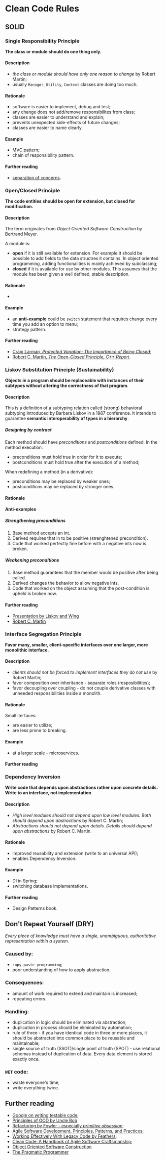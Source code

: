 # Clean Code Rules

## SOLID

### Single Responsibility Principle
**The class or module should do one thing only.** 

#### Description
* *the class or module should have only one reason to change* by Robert Martin;
* usually `Manager`, `Utility`, `Context` classes are doing too much.

#### Rationale
* software is easier to implement, debug and test;
* any change does not add/remove responsibilites from class;
* classes are easier to understand and explain;
* prevents unexpected side-effects of future changes;
* classes are easier to name clearly.

#### Example
* MVC pattern;
* chain of responsibility pattern.

#### Further reading
* [separation of concerns](https://en.wikipedia.org/wiki/Separation_of_concerns).

### 0pen/Closed Principle
**The code entities should be open for extension, but closed for modification.** 

#### Description
The term originates from *Object Oriented Software Construction* by Bertrand Meyer.

A module is:
* **open** if it is still available for extension. For example it should be possible to add fields to  the data structres it contains. In object oriented programming, adding functionalities is mainly achieved by subclassing;
* **closed** if it is available for use by other modules. This assumes that the module has been given a well defined, stable description.

#### Rationale
* 

#### Example
* an **anti-example** could be `switch` statement that requires change every time you add an option to menu;
* strategy pattern.

#### Further reading
* [Craig Larman, *Protected Variation: The Importance of Being Closed*](http://codecourse.sourceforge.net/materials/The-Importance-of-Being-Closed.pdf);
* [Robert C. Martin, *The Open-Closed Principle, C++ Report*](https://drive.google.com/file/d/0BwhCYaYDn8EgN2M5MTkwM2EtNWFkZC00ZTI3LWFjZTUtNTFhZGZiYmUzODc1/view).

### Liskov Substitution Principle (Sustainability)
**Objects in a program should be replaceable with instances of their subtypes without altering the correctness of that program.**

#### Description
This is a definition of a subtyping relation called (strong) behavioral subtyping introduced by Barbara Liskov in a 1987 conference. It intends to guarantee **semantic interoperability of types in a hierarchy**.

##### Designing by contract
Each method should have *preconditions* and *postconditions* defined.
In the method execution:
* preconditions must hold true in order for it to execute;
* postconditions must hold true after the execution of a method;

When redefining a method (in a derivative):
* preconditions may be replaced by weaker ones;
* postconditions may be replaced by stronger ones.

#### Rationale

#### Anti-examples

##### Strengthening preconditions
1. Base method accepts an int.
2. Derived requires that in to be positive (strenghtened precondition).
3. Code that worked perfectly fine before with a negative ints now is broken.

##### Weakening preconditions
1. Base method guarantees that the member would be positive after being called.
2. Derived changes the behavior to allow negative ints.
3. Code that worked on the object assuming that the post-condition is upheld is broken now.

#### Further reading
* [Presentation by Liskov and Wing](http://reports-archive.adm.cs.cmu.edu/anon/1999/CMU-CS-99-156.ps])
* [Robert C. Martin](https://web.archive.org/web/20151128004108/http://www.objectmentor.com/resources/articles/lsp.pdf)

### Interface Segregation Principle
**Favor many, smaller, client-specific interfaces over one larger, more monolithic interface.**

#### Description
* *clients should not be forced to implement interfaces they do not use* by Robert Martin;
* favor composition over inheritance - separate roles (resposibilities);
* favor decoupling over coupling - do not couple derivative classes with unneeded responsibilities inside a monolith.

#### Rationale
Small iterfaces:
* are easier to utilize;
* are less prone to breaking.

#### Example
* at a larger scale - microservices.

#### Further reading

### Dependency Inversion
**Write code that depends upon abstractions rather upon concrete details.**
**Write to an interface, not implementation.**

#### Description
* *High level modules should not depend upon low level modules. Both should depend upon abstractions* by Robert C. Martin;
* *Abstractions should not depend upon details. Details should depend upon abstractions* by Robert C. Martin.

#### Rationale
* improved reusability and extension (write to an universal API);
* enables Dependency Inversion.

#### Example
* DI in Spring;
* switching database implementations.

#### Further reading
* Design Patterns book.

## Don't Repeat Yourself (DRY)
*Every piece of knowledge must have a single, unambiguous, authoritative representation within a system.*

### Caused by:
* `copy-paste programming`;
* poor understanding of how to apply abstraction.

### Consequences:
* amount of work required to extend and maintain is increased;
* repeating errors.

### Handling:
* duplication in logic should be eliminated via abstraction;
* duplication in process should be eliminated by automation;
* rule of three - if you have identical code in three or more places, it should be abstracted into common place to be reusable and maintainable;
* single source of truth (SSOT)/single point of truth (SPOT) - use relational schemas instead of duplication of data. Every data element is stored exactly once.

### `WET` code:
* waste everyone's time;
* write everything twice.

## Further reading
* [Google on writing testable code](http://misko.hevery.com/code-reviewers-guide/);
* [Principles of OOD by Uncle Bob](http://butunclebob.com/ArticleS.UncleBob.PrinciplesOfOod)
* [Refactoring by Fowler - especially *primitive obsession*](https://martinfowler.com/books/refactoring.html);
* [Agile Software Development, Principles, Patterns, and Practices](https://www.amazon.com/Software-Development-Principles-Patterns-Practices/dp/1292025948);
* [Working Effectively With Legacy Code by Feathers](https://www.amazon.com/FEATHERS-WORK-EFFECT-LEG-CODE/dp/0131177052);
* [Clean Code: A Handbook of Agile Software Craftsmanship](https://www.amazon.com/Clean-Code-Handbook-Software-Craftsmanship/dp/0132350882);
* [Object Oriented Software Construction](https://sophia.javeriana.edu.co/~cbustaca/docencia/POO-2016-01/documentos/Object%20Oriented%20Software%20Construction-Meyer.pdf)
* [The Pragmatic Programmer](https://en.wikipedia.org/wiki/The_Pragmatic_Programmer)
